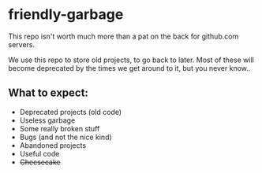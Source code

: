 # friendly-garbage
This repo isn't worth much more than a pat on the back for github.com servers.

We use this repo to store old projects, to go back to later. Most of these will become deprecated by the times we get around to it, but you never know..

## What to expect:
* Deprecated projects (old code)
* Useless garbage
* Some really broken stuff
* Bugs (and not the nice kind)
* Abandoned projects
* Useful code
* ~~Cheesecake~~
